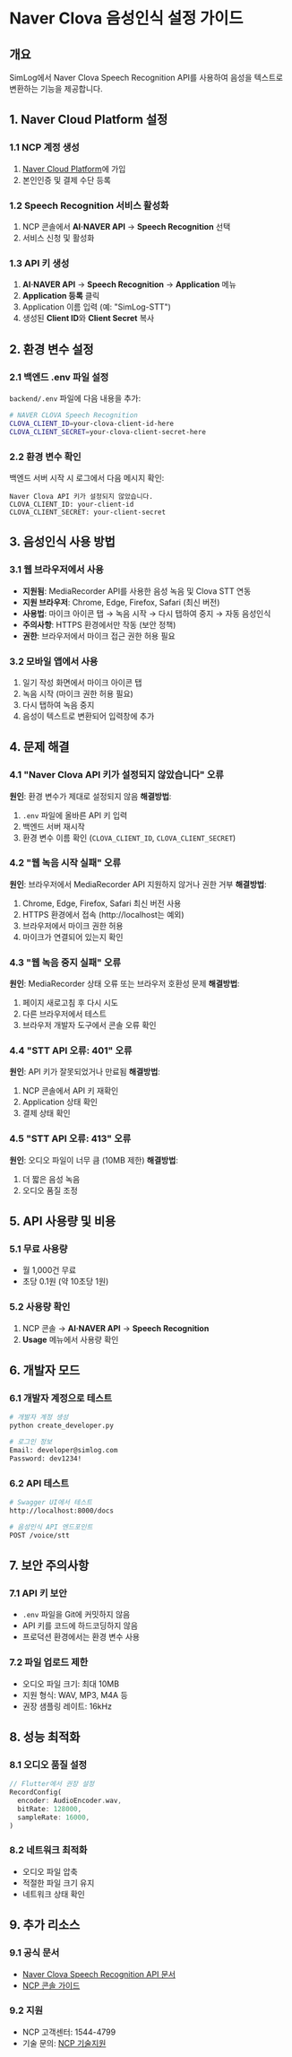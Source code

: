 # Naver Clova 음성인식 설정 가이드

## 개요
SimLog에서 Naver Clova Speech Recognition API를 사용하여 음성을 텍스트로 변환하는 기능을 제공합니다.

## 1. Naver Cloud Platform 설정

### 1.1 NCP 계정 생성
1. [Naver Cloud Platform](https://www.ncloud.com/)에 가입
2. 본인인증 및 결제 수단 등록

### 1.2 Speech Recognition 서비스 활성화
1. NCP 콘솔에서 **AI·NAVER API** → **Speech Recognition** 선택
2. 서비스 신청 및 활성화

### 1.3 API 키 생성
1. **AI·NAVER API** → **Speech Recognition** → **Application** 메뉴
2. **Application 등록** 클릭
3. Application 이름 입력 (예: "SimLog-STT")
4. 생성된 **Client ID**와 **Client Secret** 복사

## 2. 환경 변수 설정

### 2.1 백엔드 .env 파일 설정
`backend/.env` 파일에 다음 내용을 추가:

```bash
# NAVER CLOVA Speech Recognition
CLOVA_CLIENT_ID=your-clova-client-id-here
CLOVA_CLIENT_SECRET=your-clova-client-secret-here
```

### 2.2 환경 변수 확인
백엔드 서버 시작 시 로그에서 다음 메시지 확인:
```
Naver Clova API 키가 설정되지 않았습니다.
CLOVA_CLIENT_ID: your-client-id
CLOVA_CLIENT_SECRET: your-client-secret
```

## 3. 음성인식 사용 방법

### 3.1 웹 브라우저에서 사용
- **지원됨**: MediaRecorder API를 사용한 음성 녹음 및 Clova STT 연동
- **지원 브라우저**: Chrome, Edge, Firefox, Safari (최신 버전)
- **사용법**: 마이크 아이콘 탭 → 녹음 시작 → 다시 탭하여 중지 → 자동 음성인식
- **주의사항**: HTTPS 환경에서만 작동 (보안 정책)
- **권한**: 브라우저에서 마이크 접근 권한 허용 필요

### 3.2 모바일 앱에서 사용
1. 일기 작성 화면에서 마이크 아이콘 탭
2. 녹음 시작 (마이크 권한 허용 필요)
3. 다시 탭하여 녹음 중지
4. 음성이 텍스트로 변환되어 입력창에 추가

## 4. 문제 해결

### 4.1 "Naver Clova API 키가 설정되지 않았습니다" 오류
**원인**: 환경 변수가 제대로 설정되지 않음
**해결방법**:
1. `.env` 파일에 올바른 API 키 입력
2. 백엔드 서버 재시작
3. 환경 변수 이름 확인 (`CLOVA_CLIENT_ID`, `CLOVA_CLIENT_SECRET`)

### 4.2 "웹 녹음 시작 실패" 오류
**원인**: 브라우저에서 MediaRecorder API 지원하지 않거나 권한 거부
**해결방법**:
1. Chrome, Edge, Firefox, Safari 최신 버전 사용
2. HTTPS 환경에서 접속 (http://localhost는 예외)
3. 브라우저에서 마이크 권한 허용
4. 마이크가 연결되어 있는지 확인

### 4.3 "웹 녹음 중지 실패" 오류
**원인**: MediaRecorder 상태 오류 또는 브라우저 호환성 문제
**해결방법**:
1. 페이지 새로고침 후 다시 시도
2. 다른 브라우저에서 테스트
3. 브라우저 개발자 도구에서 콘솔 오류 확인

### 4.4 "STT API 오류: 401" 오류
**원인**: API 키가 잘못되었거나 만료됨
**해결방법**:
1. NCP 콘솔에서 API 키 재확인
2. Application 상태 확인
3. 결제 상태 확인

### 4.5 "STT API 오류: 413" 오류
**원인**: 오디오 파일이 너무 큼 (10MB 제한)
**해결방법**:
1. 더 짧은 음성 녹음
2. 오디오 품질 조정

## 5. API 사용량 및 비용

### 5.1 무료 사용량
- 월 1,000건 무료
- 초당 0.1원 (약 10초당 1원)

### 5.2 사용량 확인
1. NCP 콘솔 → **AI·NAVER API** → **Speech Recognition**
2. **Usage** 메뉴에서 사용량 확인

## 6. 개발자 모드

### 6.1 개발자 계정으로 테스트
```bash
# 개발자 계정 생성
python create_developer.py

# 로그인 정보
Email: developer@simlog.com
Password: dev1234!
```

### 6.2 API 테스트
```bash
# Swagger UI에서 테스트
http://localhost:8000/docs

# 음성인식 API 엔드포인트
POST /voice/stt
```

## 7. 보안 주의사항

### 7.1 API 키 보안
- `.env` 파일을 Git에 커밋하지 않음
- API 키를 코드에 하드코딩하지 않음
- 프로덕션 환경에서는 환경 변수 사용

### 7.2 파일 업로드 제한
- 오디오 파일 크기: 최대 10MB
- 지원 형식: WAV, MP3, M4A 등
- 권장 샘플링 레이트: 16kHz

## 8. 성능 최적화

### 8.1 오디오 품질 설정
```dart
// Flutter에서 권장 설정
RecordConfig(
  encoder: AudioEncoder.wav,
  bitRate: 128000,
  sampleRate: 16000,
)
```

### 8.2 네트워크 최적화
- 오디오 파일 압축
- 적절한 파일 크기 유지
- 네트워크 상태 확인

## 9. 추가 리소스

### 9.1 공식 문서
- [Naver Clova Speech Recognition API 문서](https://api.ncloud-docs.com/docs/ai-naver-clovarecognition-stt)
- [NCP 콘솔 가이드](https://guide.ncloud-docs.com/docs/ko/home)

### 9.2 지원
- NCP 고객센터: 1544-4799
- 기술 문의: [NCP 기술지원](https://www.ncloud.com/support) 